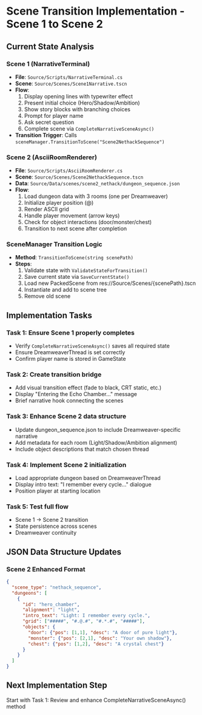 # Scene Transition Implementation - Scene 1 to Scene 2

## Current State Analysis

### Scene 1 (NarrativeTerminal)
- **File**: `Source/Scripts/NarrativeTerminal.cs`
- **Scene**: `Source/Scenes/Scene1Narrative.tscn`
- **Flow**: 
  1. Display opening lines with typewriter effect
  2. Present initial choice (Hero/Shadow/Ambition)
  3. Show story blocks with branching choices
  4. Prompt for player name
  5. Ask secret question
  6. Complete scene via `CompleteNarrativeSceneAsync()`
- **Transition Trigger**: Calls `sceneManager.TransitionToScene("Scene2NethackSequence")`

### Scene 2 (AsciiRoomRenderer)
- **File**: `Source/Scripts/AsciiRoomRenderer.cs`
- **Scene**: `Source/Scenes/Scene2NethackSequence.tscn`
- **Data**: `Source/Data/scenes/scene2_nethack/dungeon_sequence.json`
- **Flow**:
  1. Load dungeon data with 3 rooms (one per Dreamweaver)
  2. Initialize player position (@)
  3. Render ASCII grid
  4. Handle player movement (arrow keys)
  5. Check for object interactions (door/monster/chest)
  6. Transition to next scene after completion

### SceneManager Transition Logic
- **Method**: `TransitionToScene(string scenePath)`
- **Steps**:
  1. Validate state with `ValidateStateForTransition()`
  2. Save current state via `SaveCurrentState()`
  3. Load new PackedScene from res://Source/Scenes/{scenePath}.tscn
  4. Instantiate and add to scene tree
  5. Remove old scene

## Implementation Tasks

### Task 1: Ensure Scene 1 properly completes
- Verify `CompleteNarrativeSceneAsync()` saves all required state
- Ensure DreamweaverThread is set correctly
- Confirm player name is stored in GameState

### Task 2: Create transition bridge
- Add visual transition effect (fade to black, CRT static, etc.)
- Display "Entering the Echo Chamber..." message
- Brief narrative hook connecting the scenes

### Task 3: Enhance Scene 2 data structure
- Update dungeon_sequence.json to include Dreamweaver-specific narrative
- Add metadata for each room (Light/Shadow/Ambition alignment)
- Include object descriptions that match chosen thread

### Task 4: Implement Scene 2 initialization
- Load appropriate dungeon based on DreamweaverThread
- Display intro text: "I remember every cycle..." dialogue
- Position player at starting location

### Task 5: Test full flow
- Scene 1 → Scene 2 transition
- State persistence across scenes
- Dreamweaver continuity

## JSON Data Structure Updates

### Scene 2 Enhanced Format
```json
{
  "scene_type": "nethack_sequence",
  "dungeons": [
    {
      "id": "hero_chamber",
      "alignment": "light",
      "intro_text": "Light: I remember every cycle.",
      "grid": ["#####", "#.@.#", "#.*.#", "#####"],
      "objects": {
        "door": {"pos": [1,1], "desc": "A door of pure light"},
        "monster": {"pos": [2,1], "desc": "Your own shadow"},
        "chest": {"pos": [1,2], "desc": "A crystal chest"}
      }
    }
  ]
}
```

## Next Implementation Step
Start with Task 1: Review and enhance CompleteNarrativeSceneAsync() method
